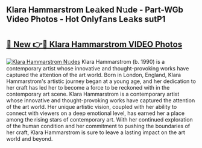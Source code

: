 ## Klara Hammarstrom Le𝚊ked N𝚞de - Part-WGb Video Photos - Hot Onlyf𝚊ns Le𝚊ks sutP1

# <h2><a href="http://ac29278.deff.icu/?id=Klara+Hammarstrom">🔗 New 👉🔴 Klara Hammarstrom VIDEO Photos</a></h2>

[![Klara Hammarstrom N𝚞des](https://i.imgur.com/rIISA9y.gif)](http://ac29278.deff.icu/?id=Klara+Hammarstrom)
Klara Hammarstrom (b. 1990) is a contemporary artist whose innovative and thought-provoking works have captured the attention of the art world. Born in London, England, Klara Hammarstrom's artistic journey began at a young age, and her dedication to her craft has led her to become a force to be reckoned with in the contemporary art scene. Klara Hammarstrom is a contemporary artist whose innovative and thought-provoking works have captured the attention of the art world. Her unique artistic vision, coupled with her ability to connect with viewers on a deep emotional level, has earned her a place among the rising stars of contemporary art. With her continued exploration of the human condition and her commitment to pushing the boundaries of her craft, Klara Hammarstrom is sure to leave a lasting impact on the art world and beyond.
